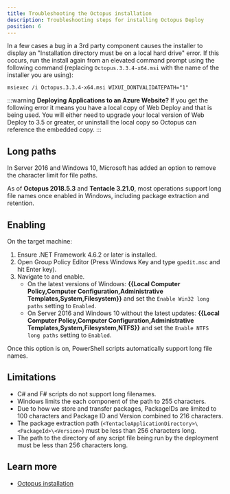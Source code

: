 ```yaml
---
title: Troubleshooting the Octopus installation
description: Troubleshooting steps for installing Octopus Deploy
position: 6
---
```

In a few cases a bug in a 3rd party component causes the installer to display an "Installation directory must be on a local hard drive" error. If this occurs, run the install again from an elevated command prompt using the following command (replacing `Octopus.3.3.4-x64.msi` with the name of the installer you are using):

`msiexec /i Octopus.3.3.4-x64.msi WIXUI_DONTVALIDATEPATH="1"`

:::warning
**Deploying Applications to an Azure Website?**
If you get the following error it means you have a local copy of Web Deploy and that is being used. You will either need to upgrade your local version of Web Deploy to 3.5 or greater, or uninstall the local copy so Octopus can reference the embedded copy.
:::

## Long paths

In Server 2016 and Windows 10, Microsoft has added an option to remove the character limit for file paths.

As of **Octopus 2018.5.3** and **Tentacle 3.21.0**, most operations support long file names once enabled in Windows, including package extraction and retention.

## Enabling

On the target machine:
1. Ensure .NET Framework 4.6.2 or later is installed.
1. Open Group Policy Editor (Press Windows Key and type `gpedit.msc` and hit Enter key).
1. Navigate to and enable.
    - On the latest versions of Windows: **{{Local Computer Policy,Computer Configuration,Administrative Templates,System,Filesystem}}** and set the `Enable Win32 long paths` setting to `Enabled`.
    - On Server 2016 and Windows 10 without the latest updates: **{{Local Computer Policy,Computer Configuration,Administrative Templates,System,Filesystem,NTFS}}** and set the `Enable NTFS long paths` setting to `Enabled`.

Once this option is on, PowerShell scripts automatically support long file names.

## Limitations

- C# and F# scripts do not support long filenames.
- Windows limits the each component of the path to 255 characters.
- Due to how we store and transfer packages, PackageIDs are limited to 100 characters and Package ID and Version combined to 216 characters.
- The package extraction path (`<TentacleApplicationDirectory>\<PackageId>\<Version>`) must be less than 256 characters long.
- The path to the directory of any script file being run by the deployment must be less than 256 characters long.

## Learn more

 - [Octopus installation](/docs/installation/index.md)
